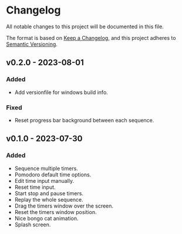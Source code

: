 # Changelog

All notable changes to this project will be documented in this file.

The format is based on [Keep a Changelog](https://keepachangelog.com/en/1.0.0/),
and this project adheres to [Semantic Versioning](https://semver.org/spec/v2.0.0.html).

## v0.2.0 - 2023-08-01

### Added

  - Add versionfile for windows build info.

### Fixed

  - Reset progress bar background between each sequence.

## v0.1.0 - 2023-07-30

### Added

  - Sequence multiple timers.
  - Pomodoro default time options.
  - Edit time input manually.
  - Reset time input.
  - Start stop and pause timers.
  - Replay the whole sequence.
  - Drag the timers window over the screen.
  - Reset the timers window position.
  - Nice bongo cat animation.
  - Splash screen.

